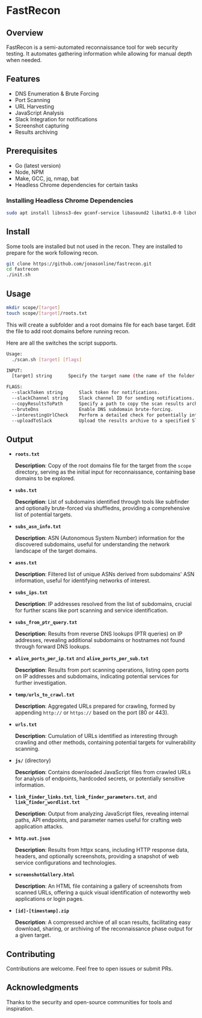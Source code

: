 
# FastRecon

## Overview
FastRecon is a semi-automated reconnaissance tool for web security testing. It automates gathering information while allowing for manual depth when needed.

## Features
- DNS Enumeration & Brute Forcing
- Port Scanning
- URL Harvesting
- JavaScript Analysis
- Slack Integration for notifications
- Screenshot capturing
- Results archiving

## Prerequisites
- Go (latest version)
- Node, NPM
- Make, GCC, jq, nmap, bat
- Headless Chrome dependencies for certain tasks

### Installing Headless Chrome Dependencies

```bash
sudo apt install libnss3-dev gconf-service libasound2 libatk1.0-0 libc6 libcairo2 libcups2 libdbus-1-3 libexpat1 libfontconfig1 libgcc1 libgconf-2-4 libgdk-pixbuf2.0-0 libglib2.0-0 libgtk-3-0 libnspr4 libpango-1.0-0 libpangocairo-1.0-0 libstdc++6 libx11-6 libx11-xcb1 libxcb1 libxcomposite1 libxcursor1 libxdamage1 libxext6 libxfixes3 libxi6 libxrandr2 libxrender1 libxss1 libxtst6 ca-certificates fonts-liberation libappindicator1 libnss3 lsb-release xdg-utils wget libgbm-dev
```

## Install
Some tools are installed but not used in the recon. They are installed to prepare for the work following recon. 
```bash
git clone https://github.com/jonasonline/fastrecon.git
cd fastrecon
./init.sh
```

## Usage
```bash
mkdir scope/[target]
touch scope/[target]/roots.txt
```
This will create a subfolder and a root domains file for each base target. Edit the file to add root domains before running recon. 

Here are all the switches the script supports.

```bash
Usage:
  ./scan.sh [target] [flags]

INPUT:
  [target] string      Specify the target name (the name of the folder within the 'scope' directory.)

FLAGS:
  --slackToken string      Slack token for notifications.
  --slackChannel string    Slack channel ID for sending notifications.
  --copyResultsToPath      Specify a path to copy the scan results archive.
  --bruteDns               Enable DNS subdomain brute-forcing.
  --interestingUrlCheck    Perform a detailed check for potentially interesting URLs.
  --uploadToSlack          Upload the results archive to a specified Slack channel.

```

## Output
- **`roots.txt`**

  **Description**: Copy of the root domains file for the target from the `scope` directory, serving as the initial input for reconnaissance, containing base domains to be explored.

- **`subs.txt`**

  **Description**: List of subdomains identified through tools like subfinder and optionally brute-forced via shuffledns, providing a comprehensive list of potential targets.

- **`subs_asn_info.txt`**

  **Description**: ASN (Autonomous System Number) information for the discovered subdomains, useful for understanding the network landscape of the target domains.

- **`asns.txt`**

  **Description**: Filtered list of unique ASNs derived from subdomains' ASN information, useful for identifying networks of interest.

- **`subs_ips.txt`**

  **Description**: IP addresses resolved from the list of subdomains, crucial for further scans like port scanning and service identification.

- **`subs_from_ptr_query.txt`**

  **Description**: Results from reverse DNS lookups (PTR queries) on IP addresses, revealing additional subdomains or hostnames not found through forward DNS lookups.

- **`alive_ports_per_ip.txt`** and **`alive_ports_per_sub.txt`**

  **Description**: Results from port scanning operations, listing open ports on IP addresses and subdomains, indicating potential services for further investigation.

- **`temp/urls_to_crawl.txt`**

  **Description**: Aggregated URLs prepared for crawling, formed by appending `http://` or `https://` based on the port (80 or 443).

- **`urls.txt`**

  **Description**: Cumulation of URLs identified as interesting through crawling and other methods, containing potential targets for vulnerability scanning.

- **`js/`** (directory)

  **Description**: Contains downloaded JavaScript files from crawled URLs for analysis of endpoints, hardcoded secrets, or potentially sensitive information.

- **`link_finder_links.txt`**, **`link_finder_parameters.txt`**, and **`link_finder_wordlist.txt`**

  **Description**: Output from analyzing JavaScript files, revealing internal paths, API endpoints, and parameter names useful for crafting web application attacks.

- **`http.out.json`**

  **Description**: Results from httpx scans, including HTTP response data, headers, and optionally screenshots, providing a snapshot of web service configurations and technologies.

- **`screenshotGallery.html`**

  **Description**: An HTML file containing a gallery of screenshots from scanned URLs, offering a quick visual identification of noteworthy web applications or login pages.

- **`[id]-[timestamp].zip`**
  
  **Description**: A compressed archive of all scan results, facilitating easy download, sharing, or archiving of the reconnaissance phase output for a given target.


## Contributing
Contributions are welcome. Feel free to open issues or submit PRs.

## Acknowledgments
Thanks to the security and open-source communities for tools and inspiration.
